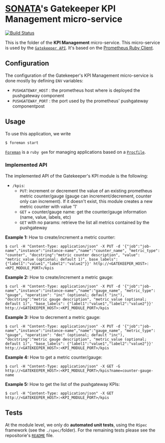 # [SONATA](http://www.sonata-nfv.eu)'s Gatekeeper KPI Management micro-service
[![Build Status](http://jenkins.sonata-nfv.eu/buildStatus/icon?job=son-gkeeper)](http://jenkins.sonata-nfv.eu/job/son-gkeeper)

This is the folder of the **KPI Management** micro-service. This micro-service is used by the [`Gatekeeper API`](https://github.com/sonata-nfv/son-gkeeper/son-gtkapi). It's based on the [Prometheus Ruby Client](https://github.com/prometheus/client_ruby).

## Configuration
The configuration of the Gatekeeper's KPI Management micro-service is done mostly by defining `ENV` variables:

* `PUSHGATEWAY_HOST` : the prometheus host where is deployed the pushgateway component
* `PUSHGATEWAY_PORT` : the port used by the prometheus' pushgateway componentpost

## Usage
To use this application, we write
```sh
$ foreman start
```

[`Foreman`](https://github.com/ddollar/foreman) is a `ruby gem` for managing applications based on a [`Procfile`](https://github.com/sonata-nfv/son-gkeeper/blob/master/son-gtkrec/Procfile).

### Implemented API
The implemented API of the Gatekeeper's KPI module is the following:

* `/kpis`:    
    * `PUT`: increment or decrement the value of an existing prometheus metric counter/gauge (gauge can increment/decrement, counter only can increment). If it doesn't exist, this module creates a new metric counter with value '1'
    * `GET` + counter/gauge name: get the counter/gauge information (name, value, labels, etc)
    * `GET` with no params: retrieve the list all metrics contained by the pushgateway

**Example 1:** How to create/increment a metric counter:
```
$ curl -H "Content-Type: application/json" -X PUT -d '{"job":"job-name","instance":"instance-name","name":"counter_name", "metric_type": "counter", "docstring":"metric counter description", "value": "metric_value (optional; default 1)", base_labels": {"label1":"value1","label2":"value2"}}' http://<GATEKEEPER_HOST>:<KPI_MODULE_PORT>/kpis
```

**Example 2:** How to create/increment a metric gauge:
```
$ curl -H "Content-Type: application/json" -X PUT -d '{"job":"job-name","instance":"instance-name","name":"gauge_name", "metric_type": "gauge", "operation": "inc" (optional; default "inc"), "docstring":"metric gauge description", "metric_value (optional; default 1)", "base_labels": {"label1":"value1","label2":"value2"}}' http://<GATEKEEPER_HOST>:<KPI_MODULE_PORT>/kpis
```

**Example 3:** How to decrement a metric gauge:
```
$ curl -H "Content-Type: application/json" -X PUT -d '{"job":"job-name","instance":"instance-name","name":"gauge_name", "metric_type": "gauge", "operation": "dec" (optional; default "inc"), "docstring":"metric gauge description", "metric_value (optional; default 1)", "base_labels": {"label1":"value1","label2":"value2"}}' http://<GATEKEEPER_HOST>:<KPI_MODULE_PORT>/kpis
```

**Example 4:** How to get a metric counter/gauge:
```
$ curl -H "Content-Type: application/json" -X GET -G http://<GATEKEEPER_HOST>:<KPI_MODULE_PORT>/kpis?name=counter-gauge-name
```

**Example 5:** How to get the list of the pushgateway KPIs:
```
$ curl -H "Content-Type: application/json" -X GET http://<GATEKEEPER_HOST>:<KPI_MODULE_PORT>/kpis
```

## Tests
At the module level, we only do **automated unit tests**, using the `RSpec` framework (see the `./spec/`folder). For the remaining tests please see the repositorie's [`README`](https://github.com/sonata-nfv/son-gkeeper/blob/master/README.md) file.
